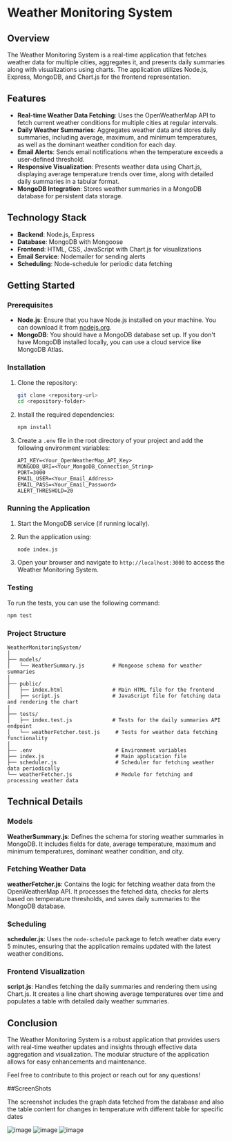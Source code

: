# Weather Monitoring System

## Overview

The Weather Monitoring System is a real-time application that fetches weather data for multiple cities, aggregates it, and presents daily summaries along with visualizations using charts. The application utilizes Node.js, Express, MongoDB, and Chart.js for the frontend representation.

## Features

- **Real-time Weather Data Fetching**: Uses the OpenWeatherMap API to fetch current weather conditions for multiple cities at regular intervals.
- **Daily Weather Summaries**: Aggregates weather data and stores daily summaries, including average, maximum, and minimum temperatures, as well as the dominant weather condition for each day.
- **Email Alerts**: Sends email notifications when the temperature exceeds a user-defined threshold.
- **Responsive Visualization**: Presents weather data using Chart.js, displaying average temperature trends over time, along with detailed daily summaries in a tabular format.
- **MongoDB Integration**: Stores weather summaries in a MongoDB database for persistent data storage.

## Technology Stack

- **Backend**: Node.js, Express
- **Database**: MongoDB with Mongoose
- **Frontend**: HTML, CSS, JavaScript with Chart.js for visualizations
- **Email Service**: Nodemailer for sending alerts
- **Scheduling**: Node-schedule for periodic data fetching

## Getting Started

### Prerequisites

- **Node.js**: Ensure that you have Node.js installed on your machine. You can download it from [nodejs.org](https://nodejs.org/).
- **MongoDB**: You should have a MongoDB database set up. If you don't have MongoDB installed locally, you can use a cloud service like MongoDB Atlas.

### Installation

1. Clone the repository:
   ```bash
   git clone <repository-url>
   cd <repository-folder>
   ```

2. Install the required dependencies:
   ```bash
   npm install
   ```

3. Create a `.env` file in the root directory of your project and add the following environment variables:
   ```plaintext
   API_KEY=<Your_OpenWeatherMap_API_Key>
   MONGODB_URI=<Your_MongoDB_Connection_String>
   PORT=3000
   EMAIL_USER=<Your_Email_Address>
   EMAIL_PASS=<Your_Email_Password>
   ALERT_THRESHOLD=20
   ```

### Running the Application

1. Start the MongoDB service (if running locally).

2. Run the application using:
   ```bash
   node index.js
   ```

3. Open your browser and navigate to `http://localhost:3000` to access the Weather Monitoring System.

### Testing

To run the tests, you can use the following command:
```bash
npm test
```

### Project Structure

```
WeatherMonitoringSystem/
│
├── models/
│   └── WeatherSummary.js         # Mongoose schema for weather summaries
│
├── public/
│   ├── index.html                # Main HTML file for the frontend
│   ├── script.js                 # JavaScript file for fetching data and rendering the chart
│
├── tests/
│   ├── index.test.js             # Tests for the daily summaries API endpoint
│   └── weatherFetcher.test.js     # Tests for weather data fetching functionality
│
├── .env                           # Environment variables
├── index.js                       # Main application file
├── scheduler.js                   # Scheduler for fetching weather data periodically
└── weatherFetcher.js              # Module for fetching and processing weather data
```

## Technical Details

### Models

**WeatherSummary.js**: Defines the schema for storing weather summaries in MongoDB. It includes fields for date, average temperature, maximum and minimum temperatures, dominant weather condition, and city.

### Fetching Weather Data

**weatherFetcher.js**: Contains the logic for fetching weather data from the OpenWeatherMap API. It processes the fetched data, checks for alerts based on temperature thresholds, and saves daily summaries to the MongoDB database.

### Scheduling

**scheduler.js**: Uses the `node-schedule` package to fetch weather data every 5 minutes, ensuring that the application remains updated with the latest weather conditions.

### Frontend Visualization

**script.js**: Handles fetching the daily summaries and rendering them using Chart.js. It creates a line chart showing average temperatures over time and populates a table with detailed daily weather summaries.

## Conclusion

The Weather Monitoring System is a robust application that provides users with real-time weather updates and insights through effective data aggregation and visualization. The modular structure of the application allows for easy enhancements and maintenance.

Feel free to contribute to this project or reach out for any questions!


##ScreenShots

The screenshot includes the graph data fetched from the database and also the table content for changes in temperature with different table for specific dates

![image](https://github.com/user-attachments/assets/1ca2048e-69ba-4612-9003-39c0a5426ad7)
![image](https://github.com/user-attachments/assets/747b6e18-4079-4951-9e89-133ca60e5e29)
![image](https://github.com/user-attachments/assets/030aee56-2586-46e8-8832-0b0190d22c9b)

